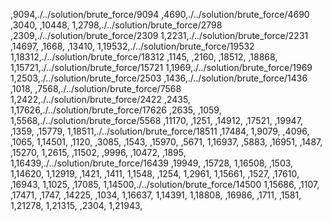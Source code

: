 ,9094,./../solution/brute_force/9094
,4690,./../solution/brute_force/4690
,3040,
,10448,
1,2798,./../solution/brute_force/2798
,2309,./../solution/brute_force/2309
1,2231,./../solution/brute_force/2231
,14697,
,1668,
,13410,
1,19532,./../solution/brute_force/19532
1,18312,./../solution/brute_force/18312
,1145,
,2160,
,18512,
,18868,
1,15721,./../solution/brute_force/15721
1,1969,./../solution/brute_force/1969
1,2503,./../solution/brute_force/2503
,1436,./../solution/brute_force/1436
,1018,
,7568,./../solution/brute_force/7568
1,2422,./../solution/brute_force/2422
,2435,
1,17626,./../solution/brute_force/17626
,2635,
,1059,
1,5568,./../solution/brute_force/5568
,11170,
,1251,
,14912,
,17521,
,19947,
,1359,
,15779,
1,18511,./../solution/brute_force/18511
,17484,
1,9079,
,4096,
,1065,
1,14501,
,1120,
,3085,
,1543,
,15970,
,5671,
1,16937,
,5883,
,16951,
,1487,
,15270,
1,2615,
,11502,
,9996,
,10472,
,1895,
1,16439,./../solution/brute_force/16439
,19949,
,15728,
1,16508,
,1503,
1,14620,
1,12919,
,1421,
,1411,
1,1548,
,1254,
1,2961,
1,15661,
,1527,
,17610,
,16943,
1,1025,
,17085,
1,14500,./../solution/brute_force/14500
1,15686,
,1107,
,17471,
,1747,
,14225,
,1034,
1,16637,
1,14391,
1,18808,
,16986,
,1711,
,1581,
1,21278,
1,21315,
,2304,
1,21943,

